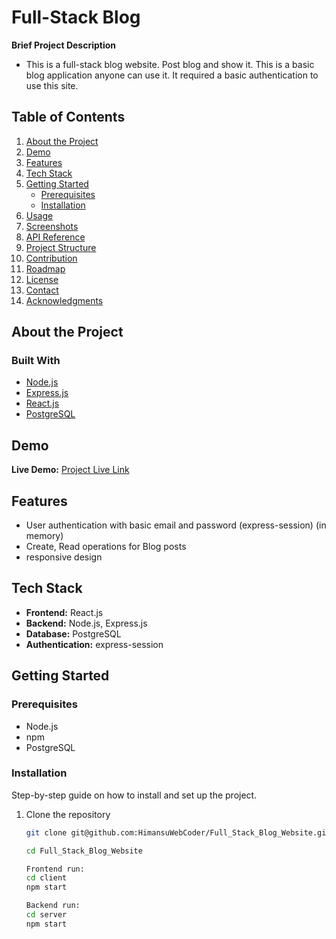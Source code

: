 # Full-Stack Blog 

**Brief Project Description**

- This is a full-stack blog website. Post blog and show it. This is a basic blog application anyone can use it. It required a basic authentication to use this site. 

## Table of Contents

1. [About the Project](#about-the-project)
2. [Demo](#demo)
3. [Features](#features)
4. [Tech Stack](#tech-stack)
5. [Getting Started](#getting-started)
    - [Prerequisites](#prerequisites)
    - [Installation](#installation)
6. [Usage](#usage)
7. [Screenshots](#screenshots)
8. [API Reference](#api-reference)
9. [Project Structure](#project-structure)
10. [Contribution](#contribution)
11. [Roadmap](#roadmap)
12. [License](#license)
13. [Contact](#contact)
14. [Acknowledgments](#acknowledgments)

## About the Project

### Built With

-   [Node.js](https://nodejs.org/)
-   [Express.js](https://expressjs.com/)
-   [React.js](https://reactjs.org/)
-   [PostgreSQL](https://www.postgresql.org/)

## Demo

**Live Demo:** [Project Live Link](https://profile-store-frontend.vercel.app)


## Features

-   User authentication with basic email and password (express-session) (in memory)
-   Create, Read operations for Blog posts
-   responsive design

## Tech Stack

-   **Frontend:** React.js
-   **Backend:** Node.js, Express.js
-   **Database:** PostgreSQL
-   **Authentication:** express-session

## Getting Started

### Prerequisites

-   Node.js
-   npm
-   PostgreSQL

### Installation

Step-by-step guide on how to install and set up the project.

1. Clone the repository

    ```bash
    git clone git@github.com:HimansuWebCoder/Full_Stack_Blog_Website.git

    cd Full_Stack_Blog_Website
    
    Frontend run:
    cd client
    npm start

    Backend run:
    cd server
    npm start

    ```
